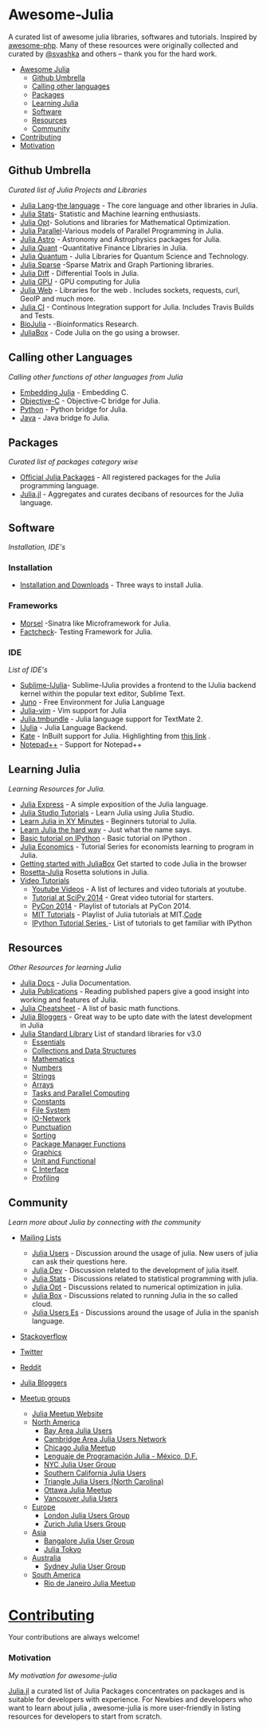 Awesome-Julia
=============     
A curated list of awesome julia libraries, softwares and tutorials. Inspired by [awesome-php](https://github.com/ziadoz/awesome-php). Many of these resources were originally collected and curated by [@svashka](https://github.com/svaksha/) and others – thank you for the hard work.    


- [Awesome Julia](#awesome-julia)
    - [Github Umbrella](#github-umbrella)
    - [Calling other languages](#calling-other-languages)
    - [Packages](#packages)
    - [Learning Julia](#learning-julia)
    - [Software](#software)
    - [Resources](#resources)
    - [Community](#community)
- [Contributing](#contributing)
- [Motivation](#motivation)

## Github Umbrella

*Curated list of Julia Projects and Libraries*

- [Julia Lang](https://github.com/JuliaLang)-[the language](http://julialang.org/community) - The core language and other libraries in Julia.
- [Julia Stats](https://github.com/JuliaStats)- Statistic and Machine learning enthusiasts.
- [Julia Opt](https://github.com/JuliaOpt)- Solutions and libraries for Mathematical Optimization.
- [Julia Parallel](https://github.com/JuliaParallel)-Various models of Parallel Programming in Julia.
- [Julia Astro](https://github.com/JuliaAstro) - Astronomy and Astrophysics packages for Julia.
- [Julia Quant](https://github.com/JuliaQuant) -Quantitative Finance Libraries in Julia.
- [Julia Quantum](https://github.com/JuliaQuantum) - Julia Libraries for Quantum Science and Technology.
- [Julia Sparse](https://github.com/JuliaSparse) -Sparse Matrix and Graph Partioning libraries.
- [Julia Diff](https://github.com/JuliaDiff) - Differential Tools in Julia. 
- [Julia GPU](https://github.com/JuliaGPU) - GPU computing for Julia
- [Julia Web](https://github.com/JuliaWeb) - Libraries for the web . Includes sockets, requests, curl, GeoIP and much more.
- [Julia CI](https://github.com/JuliaCI) - Continous Integration support for Julia. Includes Travis Builds and Tests. 
- [BioJulia](https://github.com/BioJulia) - -Bioinformatics Research.
- [JuliaBox](https://github.com/JuliaLang/JuliaBox) - Code Julia on the go using a browser.


## Calling other Languages 

*Calling other functions of other languages from Julia*
- [Embedding Julia](http://julia.readthedocs.org/en/latest/manual/embedding/) - Embedding C.
- [Objective-C](https://github.com/one-more-minute/ObjectiveC.jl) - Objective-C bridge for Julia.
- [Python](https://github.com/JuliaLang/pyjulia) - Python bridge for Julia.
- [Java](http://aviks.github.io/JavaCall.jl/) - Java bridge fo Julia.

## Packages

*Curated list of packages category wise*

- [Official Julia Packages](http://pkg.julialang.org/) - All registered packages for the Julia programming language.
- [Julia.jl](https://github.com/svaksha/Julia.jl) - Aggregates and curates decibans of resources for the Julia language.

## Software

*Installation, IDE's*

### Installation 
- [Installation and Downloads](http://julialang.org/downloads/) - Three ways to install Julia.

### Frameworks
- [Morsel](https://github.com/JuliaWeb/Morsel.jl) -Sinatra like Microframework for Julia.
- [Factcheck](https://github.com/JuliaLang/FactCheck.jl)- Testing Framework for Julia. 

### IDE 

*List of IDE's*

- [Sublime-IJulia](https://github.com/quinnj/Sublime-IJulia)- Sublime-IJulia provides a frontend to the IJulia backend kernel within the popular text editor, Sublime Text.
- [Juno](http://junolab.org/docs/install.html) - Free Environment for Julia Language
- [Julia-vim](https://github.com/JuliaLang/julia-vim) - Vim support for Julia 
- [Julia.tmbundle](https://github.com/WestleyArgentum/Julia.tmbundle) - Julia language support for TextMate 2.
- [IJulia](https://github.com/JuliaLang/IJulia.jl) - Julia Language Backend.
- [Kate](http://kate-editor.org/get-it/) - InBuilt support for Julia.  Highlighting from [this link](https://github.com/jgm/highlighting-kate) .
- [Notepad++](https://github.com/JuliaLang/julia/blob/master/contrib/Julia_Notepad%2B%2B.xml) - Support for Notepad++


## Learning Julia

*Learning Resources for Julia.*

- [Julia Express](http://bogumilkaminski.pl/files/julia_express.pdf) - A simple exposition of the Julia language.
- [Julia Studio Tutorials](http://forio.com/labs/julia-studio/tutorials/) - Learn Julia using Julia Studio.
- [Learn Julia in XY Minutes](http://learnxinyminutes.com/docs/julia/) - Beginners tutorial to Julia.
- [Learn Julia the hard way](https://github.com/chrisvoncsefalvay/learn-julia-the-hard-way) - Just what the name says.
- [Basic tutorial on IPython](http://nbviewer.ipython.org/github/JuliaX/JuliaTutorial/blob/master/JuliaTutorial.ipynb) - Basic tutorial on IPython .
- [Julia Economics](http://juliaeconomics.com/tutorials/) - Tutorial Series for economists learning to program in Julia.
- [Getting started with JuliaBox](http://stanford.edu/class/ee103/slides/julia_box_slides.pdf) Get started to code Julia in the browser
- [Rosetta-Julia](https://github.com/quinnj/Rosetta-Julia) Rosetta solutions in Julia.
- [Video Tutorials](#video-tutorials)
    - [Youtube Videos](https://www.youtube.com/user/JuliaLanguage/videos) - A list of lectures and video tutorials at youtube.
    - [Tutorial at SciPy 2014](https://www.youtube.com/watch?v=vWkgEddb4-A) - Great video tutorial for starters.
    - [PyCon 2014](https://www.youtube.com/playlist?list=PLP8iPy9hna6TSRouJfvobfxkZFYiPSvPd) - Playlist of tutorials at PyCon 2014.
    - [MIT Tutorials](https://www.youtube.com/playlist?list=PLP8iPy9hna6Si2sjMkrPY-wt2mEouZgaZ) - Playlist of Julia tutorials at MIT.[Code](https://github.com/JuliaLang/julia-tutorial)
    - [IPython Tutorial Series ](http://showmedo.com/videotutorials/series?name=CnluURUTV) - List of tutorials to get familiar with IPython


## Resources

*Other Resources for learning Julia*

- [Julia Docs](http://julia.readthedocs.org/) - Julia Documentation.
- [Julia Publications](http://julialang.org/publications/) - Reading published papers give a good insight into working and features of Julia.
- [Julia Cheatsheet](http://math.mit.edu/~stevenj/Julia-cheatsheet.pdf) - A list of basic math functions.
- [Julia Bloggers](http://www.juliabloggers.com/) - Great way to be upto date with the latest development in Julia
- [Julia Standard Library](http://docs.julialang.org/en/release-0.3/stdlib/) List of standard libraries for v3.0
    - [Essentials](http://docs.julialang.org/en/release-0.3/stdlib/base/)
    - [Collections and Data Structures](http://docs.julialang.org/en/release-0.3/stdlib/collections/)
    - [Mathematics](http://docs.julialang.org/en/release-0.3/stdlib/math/)
    - [Numbers](http://docs.julialang.org/en/release-0.3/stdlib/numbers/)
    - [Strings](http://docs.julialang.org/en/release-0.3/stdlib/linalg/)
    - [Arrays](http://docs.julialang.org/en/release-0.3/stdlib/arrays/)
    - [Tasks and Parallel Computing](http://docs.julialang.org/en/release-0.3/stdlib/parallel/)
    - [Constants](http://docs.julialang.org/en/release-0.3/stdlib/constants/)
    - [File System](http://docs.julialang.org/en/release-0.3/stdlib/file/)
    - [IO-Network](http://docs.julialang.org/en/release-0.3/stdlib/io-network/)
    - [Punctuation](http://docs.julialang.org/en/release-0.3/stdlib/punctuation/)
    - [Sorting](http://docs.julialang.org/en/release-0.3/stdlib/sort/)
    - [Package Manager Functions](http://docs.julialang.org/en/release-0.3/stdlib/sort/)
    - [Graphics](http://docs.julialang.org/en/release-0.3/stdlib/graphics/)
    - [Unit and Functional](http://docs.julialang.org/en/release-0.3/stdlib/test/)
    - [C Interface](http://docs.julialang.org/en/release-0.3/stdlib/c/)
    - [Profiling](http://docs.julialang.org/en/release-0.3/stdlib/profile/)


## Community

*Learn more about Julia by connecting with the community*

- [Mailing Lists](#mailing-lists)
    - [Julia Users](https://groups.google.com/forum/?fromgroups=#!forum/julia-users) - Discussion around the usage of julia. New users of julia can ask their questions here.
    - [Julia Dev](https://groups.google.com/forum/?fromgroups=#!forum/julia-dev) -  Discussion related to the development of julia itself.
    - [Julia Stats](https://groups.google.com/forum/?fromgroups=#!forum/julia-stats) - Discussions related to statistical programming with julia.
    - [Julia Opt](https://groups.google.com/forum/?fromgroups=#!forum/julia-opt) - Discussions related to numerical optimization in julia.
    - [Julia Box](https://groups.google.com/forum/?fromgroups=#!forum/julia-box) - Discussions related to running Julia in the so called cloud.
    - [Julia Users Es](https://groups.google.com/forum/?fromgroups=#!forum/julia-users-es) - Discussions around the usage of Julia in the spanish language.

- [Stackoverflow](http://stackoverflow.com/questions/tagged/julia-lang)
- [Twitter](https://twitter.com/hashtag/julialang?src=hash)
- [Reddit](http://www.reddit.com/r/Julia/)
- [Julia Bloggers](http://www.juliabloggers.com/)
- [Meetup groups](#meetup-groups)
    - [Julia Meetup Website](http://julia.meetup.com/)  
    - [North America](#north-america)
        - [Bay Area Julia Users](http://www.meetup.com/Bay-Area-Julia-Users/)
        - [Cambridge Area Julia Users Network](http://www.meetup.com/julia-cajun/)
        - [Chicago Julia Meetup](http://www.meetup.com/JuliaChicago/)
        - [Lenguaje de Programación Julia - México, D.F.](http://www.meetup.com/Lenguaje-de-Programacion-Julia-Mexico-D-F/)
        - [NYC Julia User Group](http://www.meetup.com/julia-nyc/)
        - [Southern California Julia Users](http://www.meetup.com/Southern-California-Julia-Users/)
        - [Triangle Julia Users (North Carolina)](http://www.meetup.com/Triangle-Julia-Users/)
        - [Ottawa Julia Meetup](http://www.meetup.com/Ottawa-Julia-Meetup/)
        - [Vancouver Julia Users](http://www.meetup.com/Vancouver-Julia-Users/)
    - [Europe](#europe)
        - [London Julia Users Group](http://www.meetup.com/London-Julia-User-Group/)
        - [Zurich Julia Users Group](http://www.meetup.com/Zurich-Julia-User-Group/)
    - [Asia](#asia)
        - [Bangalore Julia User Group](http://www.meetup.com/Bangalore-Julia-User-Group/)
        - [Julia Tokyo](http://juliatokyo.connpass.com/)
    - [Australia](#australia)
        - [Sydney Julia User Group](http://www.meetup.com/Sydney-Julia-User-Group/)
    - [South America](#south-america)
        - [Rio de Janeiro Julia Meetup](http://www.meetup.com/Rio-de-Janeiro-Julia-Meetup/) 



# [Contributing](https://github.com/melvin0008/awesome-julia/blob/master/CONTRIBUTIONS.md)

Your contributions are always welcome!     


### Motivation

*My motivation for awesome-julia*

[Julia.jl](https://github.com/svaksha/Julia.jl) a curated list of Julia Packages concentrates on packages and is suitable for developers with experience.
For Newbies and developers who want to learn about julia , awesome-julia is more user-friendly in listing resources for developers to start from scratch.
